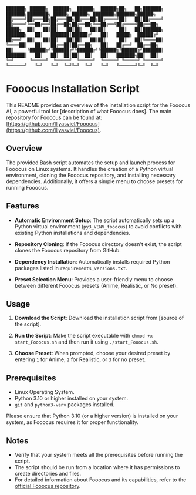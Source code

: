 ```
███████╗ ██████╗  ██████╗  ██████╗  ██████╗██╗   ██╗███████╗    ███████╗████████╗ █████╗ ██████╗ ████████╗███████╗██████╗ 
██╔════╝██╔═══██╗██╔═══██╗██╔═══██╗██╔════╝██║   ██║██╔════╝    ██╔════╝╚══██╔══╝██╔══██╗██╔══██╗╚══██╔══╝██╔════╝██╔══██╗
█████╗  ██║   ██║██║   ██║██║   ██║██║     ██║   ██║███████╗    ███████╗   ██║   ███████║██████╔╝   ██║   █████╗  ██████╔╝
██╔══╝  ██║   ██║██║   ██║██║   ██║██║     ██║   ██║╚════██║    ╚════██║   ██║   ██╔══██║██╔══██╗   ██║   ██╔══╝  ██╔══██╗
██║     ╚██████╔╝╚██████╔╝╚██████╔╝╚██████╗╚██████╔╝███████║    ███████║   ██║   ██║  ██║██║  ██║   ██║   ███████╗██║  ██║
╚═╝      ╚═════╝  ╚═════╝  ╚═════╝  ╚═════╝ ╚═════╝ ╚══════╝    ╚══════╝   ╚═╝   ╚═╝  ╚═╝╚═╝  ╚═╝   ╚═╝   ╚══════╝╚═╝  ╚═╝
```

# Fooocus Installation Script

This README provides an overview of the installation script for the Fooocus AI, a powerful tool for [description of what Fooocus does]. The main repository for Fooocus can be found at: [https://github.com/lllyasviel/Fooocus](https://github.com/lllyasviel/Fooocus).

## Overview

The provided Bash script automates the setup and launch process for Fooocus on Linux systems. It handles the creation of a Python virtual environment, cloning the Fooocus repository, and installing necessary dependencies. Additionally, it offers a simple menu to choose presets for running Fooocus.

## Features

- **Automatic Environment Setup**: The script automatically sets up a Python virtual environment (`py3_VENV_fooocus`) to avoid conflicts with existing Python installations and dependencies.

- **Repository Cloning**: If the Fooocus directory doesn't exist, the script clones the Fooocus repository from GitHub.

- **Dependency Installation**: Automatically installs required Python packages listed in `requirements_versions.txt`.

- **Preset Selection Menu**: Provides a user-friendly menu to choose between different Fooocus presets (Anime, Realistic, or No preset).

## Usage

1. **Download the Script**: Download the installation script from [source of the script].

2. **Run the Script**: Make the script executable with `chmod +x start_Fooocus.sh` and then run it using `./start_Fooocus.sh`.

3. **Choose Preset**: When prompted, choose your desired preset by entering `1` for Anime, `2` for Realistic, or `3` for no preset.

## Prerequisites

- Linux Operating System.
- Python 3.10 or higher installed on your system.
- `git` and `python3-venv` packages installed.

Please ensure that Python 3.10 (or a higher version) is installed on your system, as Fooocus requires it for proper functionality.

## Notes

- Verify that your system meets all the prerequisites before running the script.
- The script should be run from a location where it has permissions to create directories and files.
- For detailed information about Fooocus and its capabilities, refer to the [official Fooocus repository](https://github.com/lllyasviel/Fooocus).
